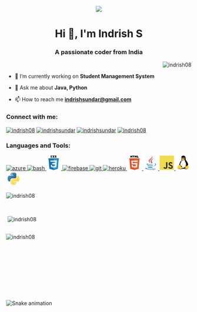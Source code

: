 <div align="center">
  <img height="150" src="https://camo.githubusercontent.com/62da68eb62b1e5f175f7d1f0191dd89a653d7908feb22d37d4a0ab07365d6791/68747470733a2f2f6d656469612e67697068792e636f6d2f6d656469612f4d3967624264396e6244724f5475314d71782f67697068792e676966"  />
</div>

<h1 align="center">Hi 👋, I'm Indrish S</h1>
<h3 align="center">A passionate coder from India</h3>

<p align="right"> <img src="https://komarev.com/ghpvc/?username=indrish08&label=Profile%20views&color=0e75b6&style=flat" alt="indrish08" /> </p>

- 🔭 I’m currently working on **Student Management System**

- 💬 Ask me about **Java, Python**

- 📫 How to reach me **indrishsundar@gmail.com**

<h3 align="left">Connect with me:</h3>
<p align="left">
<a href="https://linkedin.com/in/indrish08" target="blank"><img align="center" src="https://raw.githubusercontent.com/rahuldkjain/github-profile-readme-generator/master/src/images/icons/Social/linked-in-alt.svg" alt="indrish08" height="30" width="40" /></a>
<a href="https://www.hackerrank.com/indrishsundar" target="blank"><img align="center" src="https://raw.githubusercontent.com/rahuldkjain/github-profile-readme-generator/master/src/images/icons/Social/hackerrank.svg" alt="indrishsundar" height="30" width="40" /></a>
<a href="https://www.leetcode.com/indrishsundar" target="blank"><img align="center" src="https://raw.githubusercontent.com/rahuldkjain/github-profile-readme-generator/master/src/images/icons/Social/leet-code.svg" alt="indrishsundar" height="30" width="40" /></a>
<a href="https://auth.geeksforgeeks.org/user/indrish08" target="blank"><img align="center" src="https://raw.githubusercontent.com/rahuldkjain/github-profile-readme-generator/master/src/images/icons/Social/geeks-for-geeks.svg" alt="indrish08" height="30" width="40" /></a>
</p>

<h3 align="left">Languages and Tools:</h3>
<p align="left"> <a href="https://azure.microsoft.com/en-in/" target="_blank" rel="noreferrer"> <img src="https://www.vectorlogo.zone/logos/microsoft_azure/microsoft_azure-icon.svg" alt="azure" width="40" height="40"/> </a> <a href="https://www.gnu.org/software/bash/" target="_blank" rel="noreferrer"> <img src="https://www.vectorlogo.zone/logos/gnu_bash/gnu_bash-icon.svg" alt="bash" width="40" height="40"/> </a> <a href="https://www.w3schools.com/css/" target="_blank" rel="noreferrer"> <img src="https://raw.githubusercontent.com/devicons/devicon/master/icons/css3/css3-original-wordmark.svg" alt="css3" width="40" height="40"/> </a> <a href="https://firebase.google.com/" target="_blank" rel="noreferrer"> <img src="https://www.vectorlogo.zone/logos/firebase/firebase-icon.svg" alt="firebase" width="40" height="40"/> </a> <a href="https://git-scm.com/" target="_blank" rel="noreferrer"> <img src="https://www.vectorlogo.zone/logos/git-scm/git-scm-icon.svg" alt="git" width="40" height="40"/> </a> <a href="https://heroku.com" target="_blank" rel="noreferrer"> <img src="https://www.vectorlogo.zone/logos/heroku/heroku-icon.svg" alt="heroku" width="40" height="40"/> </a> <a href="https://www.w3.org/html/" target="_blank" rel="noreferrer"> <img src="https://raw.githubusercontent.com/devicons/devicon/master/icons/html5/html5-original-wordmark.svg" alt="html5" width="40" height="40"/> </a> <a href="https://www.java.com" target="_blank" rel="noreferrer"> <img src="https://raw.githubusercontent.com/devicons/devicon/master/icons/java/java-original.svg" alt="java" width="40" height="40"/> </a> <a href="https://developer.mozilla.org/en-US/docs/Web/JavaScript" target="_blank" rel="noreferrer"> <img src="https://raw.githubusercontent.com/devicons/devicon/master/icons/javascript/javascript-original.svg" alt="javascript" width="40" height="40"/> </a> <a href="https://www.linux.org/" target="_blank" rel="noreferrer"> <img src="https://raw.githubusercontent.com/devicons/devicon/master/icons/linux/linux-original.svg" alt="linux" width="40" height="40"/> </a> <a href="https://www.python.org" target="_blank" rel="noreferrer"> <img src="https://raw.githubusercontent.com/devicons/devicon/master/icons/python/python-original.svg" alt="python" width="40" height="40"/> </a> </p>

<p><img align="center" src="https://github-readme-streak-stats.herokuapp.com/?user=indrish08&" alt="indrish08" /></p>
<br/>
<p>&nbsp;<img align="center" src="https://github-readme-stats.vercel.app/api?username=indrish08&show_icons=true&locale=en" alt="indrish08" /></p>
<br/>
<!-- <p><img align="left" src="https://github-readme-stats.vercel.app/api/top-langs?username=indrish08&show_icons=true&locale=en&layout=compact" alt="indrish08" /></p> -->
<img align="left" height="180em" src="https://github-readme-stats.vercel.app/api/top-langs/?username=indrish08&hide_progress=true&theme=default" alt=indrish08 />

<br clear="both">

<img src="https://raw.githubusercontent.com/indrish08/indrish08/output/snake.svg" alt="Snake animation" />
